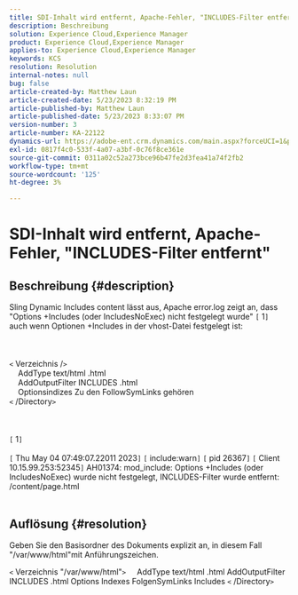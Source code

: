 ```yaml
---
title: SDI-Inhalt wird entfernt, Apache-Fehler, "INCLUDES-Filter entfernt"
description: Beschreibung
solution: Experience Cloud,Experience Manager
product: Experience Cloud,Experience Manager
applies-to: Experience Cloud,Experience Manager
keywords: KCS
resolution: Resolution
internal-notes: null
bug: false
article-created-by: Matthew Laun
article-created-date: 5/23/2023 8:32:19 PM
article-published-by: Matthew Laun
article-published-date: 5/23/2023 8:33:07 PM
version-number: 3
article-number: KA-22122
dynamics-url: https://adobe-ent.crm.dynamics.com/main.aspx?forceUCI=1&pagetype=entityrecord&etn=knowledgearticle&id=72bd3ce5-a8f9-ed11-8849-6045bd0065b6
exl-id: 0817f4c0-533f-4a07-a3bf-0c76f8ce361e
source-git-commit: 0311a02c52a273bce96b47fe2d3fea41a74f2fb2
workflow-type: tm+mt
source-wordcount: '125'
ht-degree: 3%

---
```


# SDI-Inhalt wird entfernt, Apache-Fehler, &quot;INCLUDES-Filter entfernt&quot;

## Beschreibung {#description}

Sling Dynamic Includes content lässt aus, Apache error.log zeigt an, dass &quot;Options +Includes (oder IncludesNoExec) nicht festgelegt wurde&quot; `[` 1`]`  auch wenn Optionen +Includes in der vhost-Datei festgelegt ist:<br><br> <br><br>`<` Verzeichnis /`>`
<br>    AddType text/html .html
<br>    AddOutputFilter INCLUDES .html
<br>    Optionsindizes Zu den FollowSymLinks gehören
<br>`<` /Directory`>` <br><br> <br><br>`[` 1`]` <br><br>`[` Thu May 04 07:49:07.22011 2023`]`  `[` include:warn`]`  `[` pid 26367`]`  `[` Client 10.15.99.253:52345`]`  AH01374: mod_include: Options +Includes (oder IncludesNoExec) wurde nicht festgelegt, INCLUDES-Filter wurde entfernt: /content/page.html
<br> 

## Auflösung {#resolution}


Geben Sie den Basisordner des Dokuments explizit an, in diesem Fall &quot;/var/www/html&quot;mit Anführungszeichen.

`<` Verzeichnis &quot;/var/www/html&quot;`>`
    AddType text/html .html AddOutputFilter INCLUDES .html Options Indexes FolgenSymLinks Includes
`<` /Directory`>`
